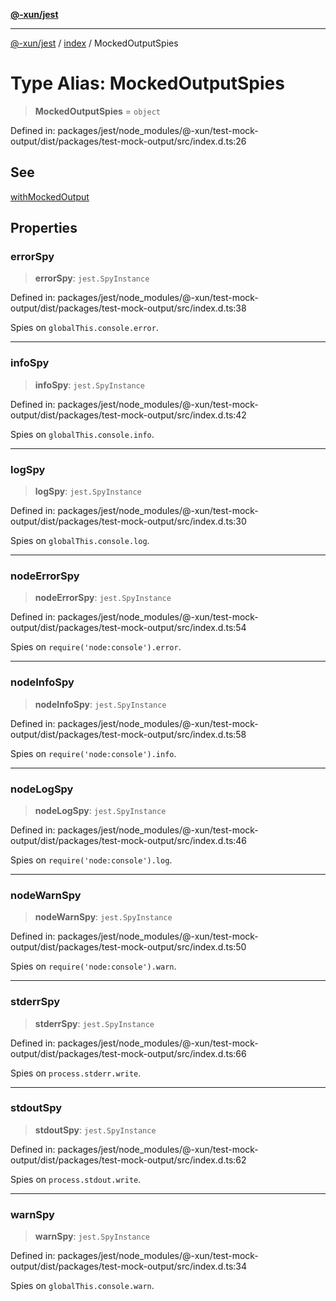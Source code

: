 [**@-xun/jest**](../../README.md)

***

[@-xun/jest](../../README.md) / [index](../README.md) / MockedOutputSpies

# Type Alias: MockedOutputSpies

> **MockedOutputSpies** = `object`

Defined in: packages/jest/node\_modules/@-xun/test-mock-output/dist/packages/test-mock-output/src/index.d.ts:26

## See

[withMockedOutput](../functions/withMockedOutput.md)

## Properties

### errorSpy

> **errorSpy**: `jest.SpyInstance`

Defined in: packages/jest/node\_modules/@-xun/test-mock-output/dist/packages/test-mock-output/src/index.d.ts:38

Spies on `globalThis.console.error`.

***

### infoSpy

> **infoSpy**: `jest.SpyInstance`

Defined in: packages/jest/node\_modules/@-xun/test-mock-output/dist/packages/test-mock-output/src/index.d.ts:42

Spies on `globalThis.console.info`.

***

### logSpy

> **logSpy**: `jest.SpyInstance`

Defined in: packages/jest/node\_modules/@-xun/test-mock-output/dist/packages/test-mock-output/src/index.d.ts:30

Spies on `globalThis.console.log`.

***

### nodeErrorSpy

> **nodeErrorSpy**: `jest.SpyInstance`

Defined in: packages/jest/node\_modules/@-xun/test-mock-output/dist/packages/test-mock-output/src/index.d.ts:54

Spies on `require('node:console').error`.

***

### nodeInfoSpy

> **nodeInfoSpy**: `jest.SpyInstance`

Defined in: packages/jest/node\_modules/@-xun/test-mock-output/dist/packages/test-mock-output/src/index.d.ts:58

Spies on `require('node:console').info`.

***

### nodeLogSpy

> **nodeLogSpy**: `jest.SpyInstance`

Defined in: packages/jest/node\_modules/@-xun/test-mock-output/dist/packages/test-mock-output/src/index.d.ts:46

Spies on `require('node:console').log`.

***

### nodeWarnSpy

> **nodeWarnSpy**: `jest.SpyInstance`

Defined in: packages/jest/node\_modules/@-xun/test-mock-output/dist/packages/test-mock-output/src/index.d.ts:50

Spies on `require('node:console').warn`.

***

### stderrSpy

> **stderrSpy**: `jest.SpyInstance`

Defined in: packages/jest/node\_modules/@-xun/test-mock-output/dist/packages/test-mock-output/src/index.d.ts:66

Spies on `process.stderr.write`.

***

### stdoutSpy

> **stdoutSpy**: `jest.SpyInstance`

Defined in: packages/jest/node\_modules/@-xun/test-mock-output/dist/packages/test-mock-output/src/index.d.ts:62

Spies on `process.stdout.write`.

***

### warnSpy

> **warnSpy**: `jest.SpyInstance`

Defined in: packages/jest/node\_modules/@-xun/test-mock-output/dist/packages/test-mock-output/src/index.d.ts:34

Spies on `globalThis.console.warn`.
